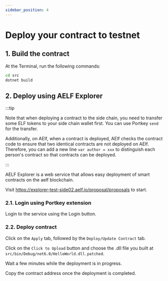 ```yaml
---
sidebar_position: 4
---
```


# Deploy your contract to testnet

## 1. Build the contract

At the Terminal, run the following commands:

```bash
cd src
dotnet build
```

## 2. Deploy using AELF Explorer

:::tip

Note that when deploying a contract to the side chain, you need to transfer some ELF tokens to your side chain wallet first. You can use Portkey `send` for the transfer.

Additionally, on AElf, when a contract is deployed, AElf checks the contract code to ensure that two identical contracts are not deployed on AElf. Therefore, you can add a new line `var author = xxx` to distinguish each person's contract so that contracts can be deployed.

:::

AELF Explorer is a web service that allows easy deployment of smart contracts on the aelf blockchain.

Visit https://explorer-test-side02.aelf.io/proposal/proposals to start.

### 2.1. Login using Portkey extension

Login to the service using the Login button.

### 2.2. Deploy contract

Click on the `Apply` tab, followed by the `Deploy/Update Contract` tab.

Click on the `Click to Upload` button and choose the .dll file you built at `src/bin/Debug/net6.0/HelloWorld.dll.patched`.

Wait a few minutes while the deployment is in progress.

Copy the contract address once the deployment is completed.
